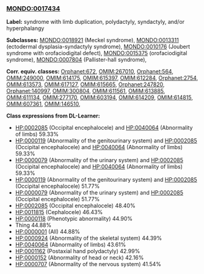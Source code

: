 
### [MONDO:0017434](http://purl.obolibrary.org/obo/MONDO_0017434)
**Label:** syndrome with limb duplication, polydactyly, syndactyly, and/or hyperphalangy

**Subclasses:** [MONDO:0018921](http://purl.obolibrary.org/obo/MONDO_0018921) (Meckel syndrome), [MONDO:0013311](http://purl.obolibrary.org/obo/MONDO_0013311) (ectodermal dysplasia-syndactyly syndrome), [MONDO:0010176](http://purl.obolibrary.org/obo/MONDO_0010176) (Joubert syndrome with orofaciodigital defect), [MONDO:0015375](http://purl.obolibrary.org/obo/MONDO_0015375) (orofaciodigital syndrome), [MONDO:0007804](http://purl.obolibrary.org/obo/MONDO_0007804) (Pallister-hall syndrome), 

**Corr. equiv. classes:** [Orphanet:672](http://www.orpha.net/ORDO/Orphanet_672), [OMIM:267010](http://purl.obolibrary.org/obo/OMIM_267010), [Orphanet:564](http://www.orpha.net/ORDO/Orphanet_564), [OMIM:249000](http://purl.obolibrary.org/obo/OMIM_249000), [OMIM:614175](http://purl.obolibrary.org/obo/OMIM_614175), [OMIM:615397](http://purl.obolibrary.org/obo/OMIM_615397), [OMIM:612284](http://purl.obolibrary.org/obo/OMIM_612284), [Orphanet:2754](http://www.orpha.net/ORDO/Orphanet_2754), [OMIM:613573](http://purl.obolibrary.org/obo/OMIM_613573), [OMIM:617127](http://purl.obolibrary.org/obo/OMIM_617127), [OMIM:615665](http://purl.obolibrary.org/obo/OMIM_615665), [Orphanet:247820](http://www.orpha.net/ORDO/Orphanet_247820), [Orphanet:140997](http://www.orpha.net/ORDO/Orphanet_140997), [OMIM:300804](http://purl.obolibrary.org/obo/OMIM_300804), [OMIM:611561](http://purl.obolibrary.org/obo/OMIM_611561), [OMIM:613885](http://purl.obolibrary.org/obo/OMIM_613885), [OMIM:611134](http://purl.obolibrary.org/obo/OMIM_611134), [OMIM:277170](http://purl.obolibrary.org/obo/OMIM_277170), [OMIM:603194](http://purl.obolibrary.org/obo/OMIM_603194), [OMIM:614209](http://purl.obolibrary.org/obo/OMIM_614209), [OMIM:614815](http://purl.obolibrary.org/obo/OMIM_614815), [OMIM:607361](http://purl.obolibrary.org/obo/OMIM_607361), [OMIM:146510](http://purl.obolibrary.org/obo/OMIM_146510), 

**Class expressions from DL-Learner:**

- [HP:0002085](http://purl.obolibrary.org/obo/HP_0002085) (Occipital encephalocele) and [HP:0040064](http://purl.obolibrary.org/obo/HP_0040064) (Abnormality of limbs) 59.33%
- [HP:0000119](http://purl.obolibrary.org/obo/HP_0000119) (Abnormality of the genitourinary system) and [HP:0002085](http://purl.obolibrary.org/obo/HP_0002085) (Occipital encephalocele) and [HP:0040064](http://purl.obolibrary.org/obo/HP_0040064) (Abnormality of limbs) 59.33%
- [HP:0000079](http://purl.obolibrary.org/obo/HP_0000079) (Abnormality of the urinary system) and [HP:0002085](http://purl.obolibrary.org/obo/HP_0002085) (Occipital encephalocele) and [HP:0040064](http://purl.obolibrary.org/obo/HP_0040064) (Abnormality of limbs) 59.33%
- [HP:0000119](http://purl.obolibrary.org/obo/HP_0000119) (Abnormality of the genitourinary system) and [HP:0002085](http://purl.obolibrary.org/obo/HP_0002085) (Occipital encephalocele) 51.77%
- [HP:0000079](http://purl.obolibrary.org/obo/HP_0000079) (Abnormality of the urinary system) and [HP:0002085](http://purl.obolibrary.org/obo/HP_0002085) (Occipital encephalocele) 51.77%
- [HP:0002085](http://purl.obolibrary.org/obo/HP_0002085) (Occipital encephalocele) 48.40%
- [HP:0011815](http://purl.obolibrary.org/obo/HP_0011815) (Cephalocele) 46.43%
- [HP:0000118](http://purl.obolibrary.org/obo/HP_0000118) (Phenotypic abnormality) 44.90%
- Thing 44.88%
- [HP:0000001](http://purl.obolibrary.org/obo/HP_0000001) (All) 44.88%
- [HP:0000924](http://purl.obolibrary.org/obo/HP_0000924) (Abnormality of the skeletal system) 44.39%
- [HP:0040064](http://purl.obolibrary.org/obo/HP_0040064) (Abnormality of limbs) 43.61%
- [HP:0001162](http://purl.obolibrary.org/obo/HP_0001162) (Postaxial hand polydactyly) 42.99%
- [HP:0000152](http://purl.obolibrary.org/obo/HP_0000152) (Abnormality of head or neck) 42.16%
- [HP:0000707](http://purl.obolibrary.org/obo/HP_0000707) (Abnormality of the nervous system) 41.54%


